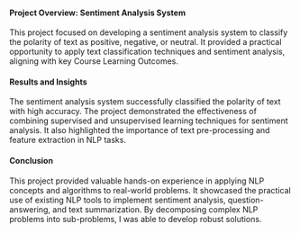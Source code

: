 #### Project Overview: Sentiment Analysis System

This project focused on developing a sentiment analysis system to classify the polarity of text as positive, negative, or neutral. It provided a practical opportunity to apply text classification techniques and sentiment analysis, aligning with key Course Learning Outcomes.

#### Results and Insights

The sentiment analysis system successfully classified the polarity of text with high accuracy. The project demonstrated the effectiveness of combining supervised and unsupervised learning techniques for sentiment analysis. It also highlighted the importance of text pre-processing and feature extraction in NLP tasks.

#### Conclusion

This project provided valuable hands-on experience in applying NLP concepts and algorithms to real-world problems. It showcased the practical use of existing NLP tools to implement sentiment analysis, question-answering, and text summarization. By decomposing complex NLP problems into sub-problems, I was able to develop robust solutions.
